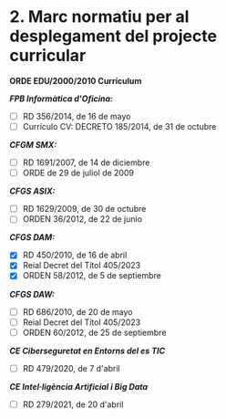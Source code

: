 # 2. Marc normatiu per al desplegament del projecte curricular

<!-- 
L'elaboració del PCCF haurà d'atendre sempre el marc normatiu vigent, que establix les  directrius i els requisits fonamentals per al seu disseny i implementació. En este apartat  es  consideraran  sempre  les  normatives  d'àmbit  estatal,  autonòmic  i  regulacions específiques del centre educatiu. 
Incloure la relació de disposicions normatives unificada en el PCCF permet centralitzar 
este contingut i facilita la redacció posterior de les programacions didàctiques.
-->

**ORDE EDU/2000/2010 Currículum**

***FPB Informàtica d'Oficina:***

- [ ] RD 356/2014, de 16 de mayo
- [ ] Currículo CV: DECRETO 185/2014, de 31 de octubre

***CFGM SMX:***

- [ ]  RD 1691/2007, de 14 de diciembre
- [ ]  ORDE de 29 de juliol de 2009

***CFGS ASIX:***

- [ ] RD 1629/2009, de 30 de octubre
- [ ] ORDEN 36/2012, de 22 de junio

***CFGS DAM:***

- [x] RD 450/2010, de 16 de abril
- [x] Reial Decret del Títol 405/2023
- [x] ORDEN 58/2012, de 5 de septiembre

***CFGS DAW:***

- [ ] RD 686/2010, de 20 de mayo
- [ ] Reial Decret del Títol 405/2023
- [ ] ORDEN 60/2012, de 25 de septiembre
 
***CE Ciberseguretat en Entorns del es TIC***

- [ ] RD 479/2020, de 7 d'abril

***CE Intel·ligència Artificial i Big Data***

- [ ] RD 279/2021, de 20 d'abril
